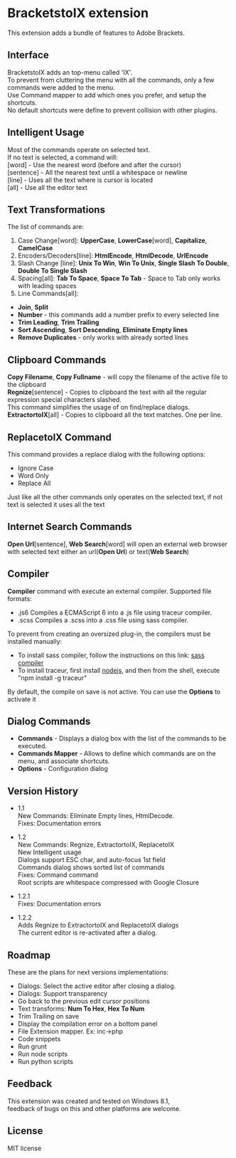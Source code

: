 # BracketstoIX extension  
  
This extension adds a bundle of features to Adobe Brackets.  
  
## Interface  
  
BracketstoIX adds an top-menu called 'IX'.    
To prevent from cluttering the menu with all the commands, only a few commands were added to the menu.    
Use Command mapper to add which ones you prefer, and setup the shortcuts.    
No default shortcuts were define to prevent collision with other plugins.    
  
## Intelligent Usage  
  
Most of the commands operate on selected text.  
If no text is selected, a command will:  
[word] - Use the nearest word (before and after the cursor)  
[sentence] - All the nearest text until a whitespace or newline  
[line] - Uses all the text where is cursor is located  
[all] - Use all the editor text  
  
## Text Transformations  
  
The list of commands are:    
1. Case Change[word]: **UpperCase**, **LowerCase**[word], **Capitalize**, **CamelCase**  
2. Encoders/Decoders[line]: **HtmlEncode**, **HtmlDecode**, **UrlEncode**  
3. Slash Change [line]: **Unix To Win**, **Win To Unix**, **Single Slash To Double**, **Double To Single Slash**    
4. Spacing[all]: **Tab To Space**, **Space To Tab**  -   Space to Tab only works with leading spaces    
5. Line Commands[all]:    
  
  * **Join**, **Split**  
  * **Number** - this commands add a number prefix to every selected line  
  * **Trim Leading**, **Trim Trailing**    
  * **Sort Ascending**, **Sort Descending**, **Eliminate Empty lines**   
  * **Remove Duplicates** - only works with already sorted lines    
  
## Clipboard Commands    
  
**Copy Filename**, **Copy Fullname** - will copy the filename of the active file to the clipboard    
**Regnize**[sentence] - Copies to clipboard the text with all the regular expression special characters slashed.    
  This command simplifies the usage of on find/replace dialogs.  
**ExtractortoIX**[all] - Copies to clipboard all the text matches. One per line.  
  
##  ReplacetoIX Command  
  
This command provides a replace dialog with the following options:    
* Ignore Case  
* Word Only  
* Replace All  
  
Just like all the other commands only operates on the selected text, if not text is selected it uses all the text  
  
## Internet Search Commands    
  
**Open Url**[sentence], **Web Search**[word] will open an external web browser with selected text either an url(**Open Url**) or text(**Web Search**)    
  
## Compiler  
  
**Compiler** command with execute an external compiler. Supported file formats:    
  
* .js6 Compiles a ECMAScript 6 into a .js file using traceur compiler.    
* .scss Compiles a .scss into a .css file using sass compiler.  
   
To prevent from creating an oversized plug-in, the compilers must be installed manually:    
  
* To install sass compiler, follow the instructions on this link: [sass compiler][1]  
* To install traceur, first install [nodejs][2], and then from the shell, execute "npm install -g traceur"  
   
By default, the compile on save is not active. You can use the **Options** to activate it  
  
[1]: http://sass-lang.com/  
[2]: http://nodejs.org/  
  
## Dialog Commands  
  
  * **Commands** - Displays a dialog box with the list of the commands to be executed.  
  * **Commands Mapper** - Allows to define which commands are on the menu, and associate shortcuts.  
  * **Options** - Configuration dialog  
  
## Version History  
  
* 1.1   
    New Commands: Eliminate Empty lines, HtmlDecode.   
    Fixes: Documentation errors  
      
* 1.2  
    New Commands: Regnize, ExtractortoIX, ReplacetoIX  
    New Intelligent usage  
    Dialogs support ESC char, and auto-focus 1st field  
    Commands dialog shows sorted list of commands  
    Fixes: Command command  
    Root scripts are whitespace compressed with Google Closure   
* 1.2.1  
    Fixes: Documentation errors  
* 1.2.2  
    Adds Regnize to ExtractortoIX and ReplacetoIX dialogs  
    The current editor is re-activated after a dialog.  
  
## Roadmap  
  
These are the plans for next versions implementations:    
  
* Dialogs: Select the active editor after closing a dialog.  
* Dialogs: Support transparency  
* Go back to the previous edit cursor positions  
* Text transforms: **Num To Hex**, **Hex To Num**    
* Trim Trailing on save    
* Display the compilation error on a bottom panel    
* File Extension mapper. Ex: inc->php    
* Code snippets   
* Run grunt    
* Run node scripts    
* Run python scripts    
  
## Feedback  
  
This extension was created and tested on Windows 8.1,  
feedback of bugs on this and other platforms are welcome.  
  
## License   
  
MIT license  
  
